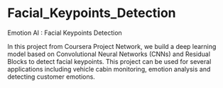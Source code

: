 # Facial_Keypoints_Detection
Emotion AI : Facial Keypoints Detection

In this project from Coursera Project Network, we build a deep learning model based on Convolutional Neural Networks (CNNs) and Residual Blocks to detect facial keypoints. This project can be used for several applications including vehicle cabin monitoring, emotion analysis and detecting customer emotions.

